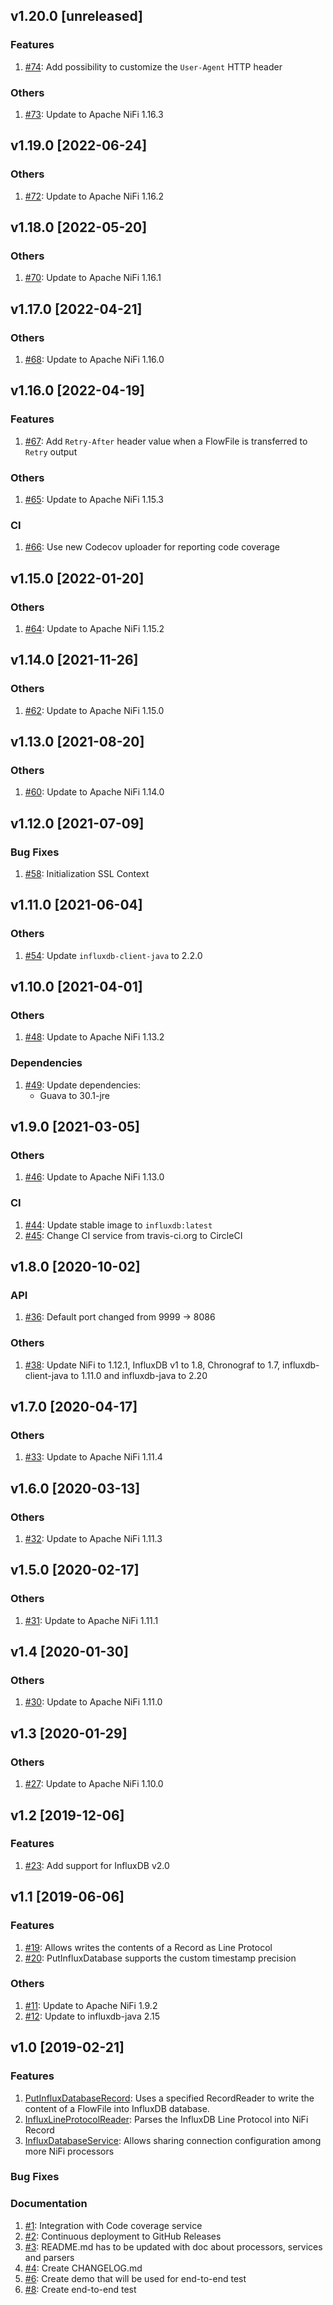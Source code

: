 ## v1.20.0 [unreleased]

### Features
1. [#74](https://github.com/influxdata/nifi-influxdb-bundle/pull/74): Add possibility to customize the `User-Agent` HTTP header

### Others
1. [#73](https://github.com/influxdata/nifi-influxdb-bundle/pull/73): Update to Apache NiFi 1.16.3

## v1.19.0 [2022-06-24]

### Others
1. [#72](https://github.com/influxdata/nifi-influxdb-bundle/pull/72): Update to Apache NiFi 1.16.2

## v1.18.0 [2022-05-20]

### Others
1. [#70](https://github.com/influxdata/nifi-influxdb-bundle/pull/70): Update to Apache NiFi 1.16.1

## v1.17.0 [2022-04-21]

### Others
1. [#68](https://github.com/influxdata/nifi-influxdb-bundle/pull/68): Update to Apache NiFi 1.16.0

## v1.16.0 [2022-04-19]

### Features
1. [#67](https://github.com/influxdata/nifi-influxdb-bundle/pull/67): Add `Retry-After` header value when a FlowFile is transferred to `Retry` output

### Others
1. [#65](https://github.com/influxdata/nifi-influxdb-bundle/pull/65): Update to Apache NiFi 1.15.3

### CI
1. [#66](https://github.com/influxdata/nifi-influxdb-bundle/pull/66): Use new Codecov uploader for reporting code coverage

## v1.15.0 [2022-01-20]

### Others
1. [#64](https://github.com/influxdata/nifi-influxdb-bundle/pull/64): Update to Apache NiFi 1.15.2

## v1.14.0 [2021-11-26]

### Others
1. [#62](https://github.com/influxdata/nifi-influxdb-bundle/pull/62): Update to Apache NiFi 1.15.0

## v1.13.0 [2021-08-20]

### Others
1. [#60](https://github.com/influxdata/nifi-influxdb-bundle/pull/60): Update to Apache NiFi 1.14.0

## v1.12.0 [2021-07-09]

### Bug Fixes
1. [#58](https://github.com/influxdata/nifi-influxdb-bundle/pull/58): Initialization SSL Context

## v1.11.0 [2021-06-04]

### Others
1. [#54](https://github.com/influxdata/nifi-influxdb-bundle/pull/54): Update `influxdb-client-java` to 2.2.0

## v1.10.0 [2021-04-01]

### Others
1. [#48](https://github.com/influxdata/nifi-influxdb-bundle/pull/48): Update to Apache NiFi 1.13.2

### Dependencies
1. [#49](https://github.com/influxdata/nifi-influxdb-bundle/pull/49): Update dependencies:
    - Guava to 30.1-jre

## v1.9.0 [2021-03-05]

### Others
1. [#46](https://github.com/influxdata/nifi-influxdb-bundle/pull/46): Update to Apache NiFi 1.13.0

### CI
1. [#44](https://github.com/influxdata/nifi-influxdb-bundle/pull/44): Update stable image to `influxdb:latest`
1. [#45](https://github.com/influxdata/nifi-influxdb-bundle/pull/45): Change CI service from travis-ci.org to CircleCI

## v1.8.0 [2020-10-02]

### API
1. [#36](https://github.com/influxdata/nifi-influxdb-bundle/pull/36): Default port changed from 9999 -> 8086

### Others
1. [#38](https://github.com/influxdata/nifi-influxdb-bundle/pull/38): Update NiFi to 1.12.1, InfluxDB v1 to 1.8, Chronograf to 1.7, influxdb-client-java to 1.11.0 and influxdb-java to 2.20

## v1.7.0 [2020-04-17]

### Others
1. [#33](https://github.com/influxdata/nifi-influxdb-bundle/pull/33): Update to Apache NiFi 1.11.4

## v1.6.0 [2020-03-13]

### Others
1. [#32](https://github.com/influxdata/nifi-influxdb-bundle/pull/32): Update to Apache NiFi 1.11.3

## v1.5.0 [2020-02-17]    

### Others
1. [#31](https://github.com/influxdata/nifi-influxdb-bundle/pull/31): Update to Apache NiFi 1.11.1

## v1.4 [2020-01-30]    

### Others
1. [#30](https://github.com/influxdata/nifi-influxdb-bundle/pull/30): Update to Apache NiFi 1.11.0

## v1.3 [2020-01-29]

### Others
1. [#27](https://github.com/influxdata/nifi-influxdb-bundle/pull/27): Update to Apache NiFi 1.10.0

## v1.2 [2019-12-06]

### Features

1. [#23](https://github.com/influxdata/nifi-influxdb-bundle/issues/23): Add support for InfluxDB v2.0

## v1.1 [2019-06-06]

### Features

1. [#19](https://github.com/influxdata/nifi-influxdb-bundle#influxlineprotocolrecordsetwriter): Allows writes the contents of a Record as Line Protocol
1. [#20](https://github.com/influxdata/nifi-influxdb-bundle#putinfluxdatabase): PutInfluxDatabase supports the custom timestamp precision

### Others
1. [#11](https://github.com/influxdata/nifi-influxdb-bundle/issues/11): Update to Apache NiFi 1.9.2
1. [#12](https://github.com/influxdata/nifi-influxdb-bundle/issues/13): Update to influxdb-java 2.15

## v1.0 [2019-02-21]

### Features
1. [PutInfluxDatabaseRecord](https://github.com/influxdata/nifi-influxdb-bundle#putinfluxdatabaserecord): Uses a specified RecordReader to write the content of a FlowFile into InfluxDB database.
1. [InfluxLineProtocolReader](https://github.com/influxdata/nifi-influxdb-bundle#influxlineprotocolreader): Parses the InfluxDB Line Protocol into NiFi Record
1. [InfluxDatabaseService](https://github.com/influxdata/nifi-influxdb-bundle#influxdatabaseservice): Allows sharing connection configuration among more NiFi processors

### Bug Fixes

### Documentation
1. [#1](https://github.com/influxdata/nifi-influxdb-bundle/issues/1): Integration with Code coverage service
1. [#2](https://github.com/influxdata/nifi-influxdb-bundle/issues/2): Continuous deployment to GitHub Releases
1. [#3](https://github.com/influxdata/nifi-influxdb-bundle/issues/3): README.md has to be updated with doc about processors, services and parsers
1. [#4](https://github.com/influxdata/nifi-influxdb-bundle/issues/4): Create CHANGELOG.md
1. [#6](https://github.com/influxdata/nifi-influxdb-bundle/issues/6): Create demo that will be used for end-to-end test
1. [#8](https://github.com/influxdata/nifi-influxdb-bundle/issues/8): Create end-to-end test

